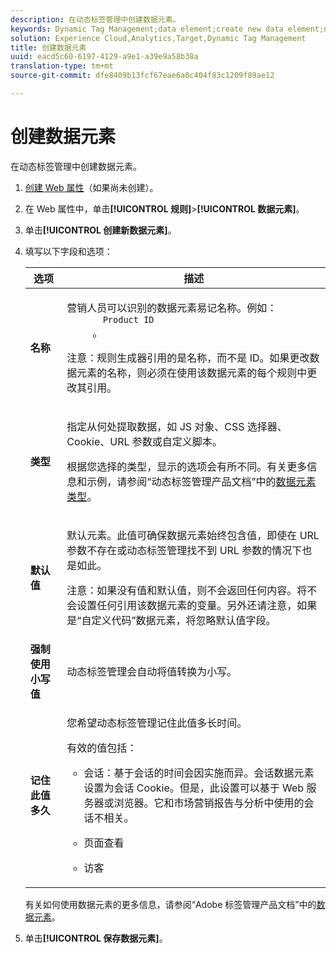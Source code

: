 ```yaml
---
description: 在动态标签管理中创建数据元素。
keywords: Dynamic Tag Management;data element;create new data element;name;type;default value;force lowercase value;remember this value for
solution: Experience Cloud,Analytics,Target,Dynamic Tag Management
title: 创建数据元素
uuid: eacd5c60-6197-4129-a9e1-a39e9a58b38a
translation-type: tm+mt
source-git-commit: dfe8409b13fcf67eae6a0c404f83c1209f89ae12

---
```



# 创建数据元素

在动态标签管理中创建数据元素。

1. [创建 Web 属性](/help/implement/other/dtm/t-create-web-property.md)（如果尚未创建）。
1. 在 Web 属性中，单击&#x200B;**[!UICONTROL 规则]**>**[!UICONTROL &#x200B;数据元素]**。
1. 单击&#x200B;**[!UICONTROL 创建新数据元素]**。
1. 填写以下字段和选项：

   <table id="choicetable_681F7D5B86534FF0B6DB67E117B8E381"> 
    <thead class="chhead sthead"> 
      <th class="choptionhd"> 选项</th> 
      <th class="chdeschd"> 描述</th> 
    </thead> 
    <tr class="chrow strow"> 
      <td class="choption"><strong>名称</strong></td> 
      <td class="chdesc stentry"> <p>营销人员可以识别的数据元素易记名称。例如：<code>
          Product ID
        </code>。 </p> <p> <p>注意：规则生成器引用的是名称，而不是 ID。如果更改数据元素的名称，则必须在使用该数据元素的每个规则中更改其引用。 </p> </p> </td> 
    </tr> 
    <tr class="chrow strow"> 
      <td class="choption"><strong>类型</strong></td> 
      <td class="chdesc stentry"> <p> 指定从何处提取数据，如 JS 对象、CSS 选择器、Cookie、URL 参数或自定义脚本。 </p> <p>根据您选择的类型，显示的选项会有所不同。有关更多信息和示例，请参阅“动态标签管理产品文档”中的<a href="https://marketing.adobe.com/resources/help/en_US/dtm/data_elements.html">数据元素类型</a>。 </p> </td> 
    </tr> 
    <tr class="chrow strow"> 
      <td class="choption"><strong>默认值</strong></td> 
      <td class="chdesc stentry"> <p>默认元素。此值可确保数据元素始终包含值，即使在 URL 参数不存在或动态标签管理找不到 URL 参数的情况下也是如此。 </p> <p> <p>注意：如果没有值和默认值，则不会返回任何内容。将不会设置任何引用该数据元素的变量。另外还请注意，如果是“自定义代码”数据元素，将忽略默认值字段。 </p> </p> </td> 
    </tr> 
    <tr class="chrow strow"> 
      <td class="choption"><strong>强制使用小写值</strong></td> 
      <td class="chdesc stentry"> <p>动态标签管理会自动将值转换为小写。 </p> </td> 
    </tr> 
    <tr class="chrow strow"> 
      <td class="choption"><strong>记住此值多久</strong></td> 
      <td class="chdesc stentry"> <p>您希望动态标签管理记住此值多长时间。 </p> <p> 有效的值包括： </p> 
      <ul id="ul_52F6CD8FC22942208F3F45492E914104"> 
        <li id="li_32E4366C5B2E46D788CD8478620FE3E0"> <p>会话：基于会话的时间会因实施而异。会话数据元素设置为会话 Cookie。但是，此设置可以基于 Web 服务器或浏览器。它和市场营销报告与分析中使用的会话不相关。 </p> </li> 
        <li id="li_8A944564BF7643E4B21F0EF2394B3FE8"> <p>页面查看 </p> </li> 
        <li id="li_5C8A2F2392FD475AA89DDA7D5B5CF88B"> <p>访客 </p> </li> 
      </ul> </td> 
    </tr> 
   </table>

   有关如何使用数据元素的更多信息，请参阅“Adobe 标签管理产品文档”中的[数据元素](https://marketing.adobe.com/resources/help/en_US/dtm/data_elements.html)。
1. 单击&#x200B;**[!UICONTROL 保存数据元素]**。
